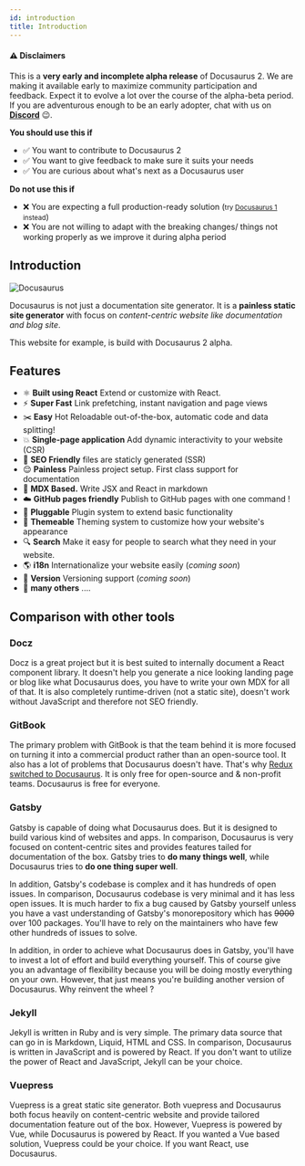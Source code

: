```yaml
---
id: introduction
title: Introduction
---
```


#### :warning: Disclaimers

This is a **very early and incomplete alpha release** of Docusaurus 2. We are making it available early to maximize community participation and feedback. Expect it to evolve a lot over the course of the alpha-beta period. If you are adventurous enough to be an early adopter, chat with us on [**Discord**](https://discordapp.com/invite/docusaurus) :wink:.

**You should use this if**
- :white_check_mark: You want to contribute to Docusaurus 2
- :white_check_mark: You want to give feedback to make sure it suits your needs
- :white_check_mark: You are curious about what's next as a Docusaurus user

**Do not use this if**
- :x: You are expecting a full production-ready solution (<small>try [Docusaurus 1](https://docusaurus.io/) instead</small>)
- :x: You are not willing to adapt with the breaking changes/ things not working properly as we improve it during alpha period

## Introduction

<img src="https://docusaurus.io/img/slash-introducing.svg" alt="Docusaurus"/>

Docusaurus is not just a documentation site generator. It is a **painless static site generator** with focus on *content-centric website like documentation and blog site*.

This website for example, is build with Docusaurus 2 alpha.

## Features

- ⚛️ **Built using React** Extend or customize with React.
- ⚡️ **Super Fast** Link prefetching, instant navigation and page views
- ✂️ **Easy** Hot Reloadable out-of-the-box, automatic code and data splitting!
- 💥 **Single-page application** Add dynamic interactivity to your website (CSR)
- 🎯 **SEO Friendly** files are staticly generated (SSR)
- 😌 **Painless** Painless project setup. First class support for documentation
- 📝 **MDX Based.** Write JSX and React in markdown 
- ☁️ **GitHub pages friendly** Publish to GitHub pages with one command !
- 🔌 **Pluggable** Plugin system to extend basic functionality
- 🎨 **Themeable** Theming system to customize how your website's appearance
- 🔍 **Search** Make it easy for people to search what they need in your website.
- 🌎 **i18n** Internationalize your website easily (*coming soon*) 
- 💾 **Version** Versioning support (*coming soon*) 
- 🚀 **many others** ....


## Comparison with other tools

### Docz

Docz is a great project but it is best suited to internally document a React component library. It doesn't help you generate a nice looking landing page or blog like what Docusaurus does, you have to write your own MDX for all of that. It is also completely runtime-driven (not a static site), doesn't work without JavaScript and therefore not SEO friendly.

### GitBook

The primary problem with GitBook is that the team behind it is more focused on turning it into a commercial product rather than an open-source tool. It also has a lot of problems that Docusaurus doesn't have. That's why [Redux switched to Docusaurus](https://github.com/reduxjs/redux/issues/3161). It is only free for open-source and & non-profit teams. Docusaurus is free for everyone.

### Gatsby

Gatsby is capable of doing what Docusaurus does. But it is designed to build various kind of websites and apps. In comparison, Docusaurus is very focused on content-centric sites and provides features tailed for documentation of the box. 
Gatsby tries to **do many things well**, while Docusaurus tries to **do one thing super well**.

In addition, Gatsby's codebase is complex and it has hundreds of open issues. In comparison, Docusaurus codebase is very minimal and it has less open issues. It is much harder to fix a bug caused by Gatsby yourself unless you have a vast understanding of Gatsby's monorepository which has ~~9000~~ over 100 packages. You'll have to rely on the maintainers who have few other hundreds of issues to solve.

In addition, in order to achieve what Docusaurus does in Gatsby, you'll have to invest a lot of effort and build everything yourself. This of course give you an advantage of flexibility because you will be doing mostly everything on your own. However, that just means you're building another version of Docusaurus. Why reinvent the wheel ? 

### Jekyll

Jekyll is written in Ruby and is very simple. The primary data source that can go in is Markdown, Liquid, HTML and CSS. In comparison, Docusaurus is written in JavaScript and is powered by React. If you don't want to utilize the power of React and JavaScript, Jekyll can be your choice.

### Vuepress

Vuepress is a great static site generator. Both vuepress and Docusaurus both focus heavily on content-centric website and provide tailored documentation feature out of the box. However, Vuepress is powered by Vue, while Docusaurus is powered by React. If you wanted a Vue based solution, Vuepress could be your choice. If you want React, use Docusaurus.

